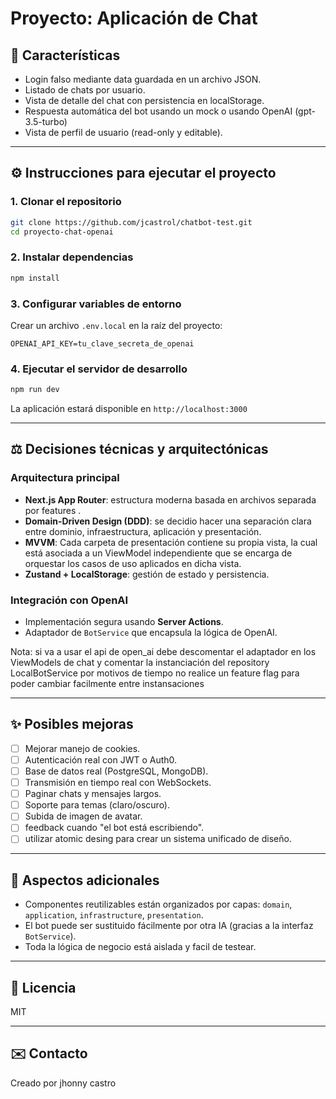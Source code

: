 # Proyecto: Aplicación de Chat


## 📅 Características
- Login falso mediante data guardada en un archivo JSON.
- Listado de chats por usuario.
- Vista de detalle del chat con persistencia en localStorage.
- Respuesta automática del bot usando un mock o usando OpenAI (gpt-3.5-turbo) 
- Vista de perfil de usuario (read-only y editable).


---

## ⚙️ Instrucciones para ejecutar el proyecto

### 1. Clonar el repositorio
```bash
git clone https://github.com/jcastrol/chatbot-test.git
cd proyecto-chat-openai
```

### 2. Instalar dependencias
```bash
npm install
```

### 3. Configurar variables de entorno
Crear un archivo `.env.local` en la raíz del proyecto:

```env
OPENAI_API_KEY=tu_clave_secreta_de_openai
```
 

### 4. Ejecutar el servidor de desarrollo
```bash
npm run dev
```

La aplicación estará disponible en `http://localhost:3000`

---


## ⚖️ Decisiones técnicas y arquitectónicas

### Arquitectura principal
- **Next.js App Router**: estructura moderna basada en archivos separada por features .
- **Domain-Driven Design (DDD)**: se decidio hacer una separación clara entre dominio, infraestructura, aplicación y presentación.
- **MVVM**: Cada carpeta de presentación contiene su propia vista, la cual está asociada a un ViewModel independiente que se encarga de orquestar los casos de uso aplicados en dicha vista.
- **Zustand + LocalStorage**: gestión de estado y persistencia.

### Integración con OpenAI
- Implementación segura usando **Server Actions**.
- Adaptador de `BotService` que encapsula la lógica de OpenAI.
  
Nota:
si va a usar el api de open_ai debe descomentar el adaptador en los ViewModels de chat y comentar la instanciación del repository LocalBotService por motivos de tiempo no realice un feature flag para poder cambiar facilmente entre instansaciones 

---

## ✨ Posibles mejoras
- [ ] Mejorar manejo de cookies.
- [ ] Autenticación real con JWT o Auth0.
- [ ] Base de datos real (PostgreSQL, MongoDB).
- [ ] Transmisión en tiempo real con WebSockets.
- [ ] Paginar chats y mensajes largos.
- [ ] Soporte para temas (claro/oscuro).
- [ ] Subida de imagen de avatar.
- [ ] feedback cuando "el bot está escribiendo".
- [ ] utilizar atomic desing para crear un sistema unificado de diseño.

---

## 🚀 Aspectos adicionales
- Componentes reutilizables están organizados por capas: `domain`, `application`, `infrastructure`, `presentation`.
- El bot puede ser sustituido fácilmente por otra IA (gracias a la interfaz `BotService`).
- Toda la lógica de negocio está aislada y facil de testear.

---

## 📗 Licencia
MIT

---

## ✉️ Contacto
Creado por jhonny castro 

